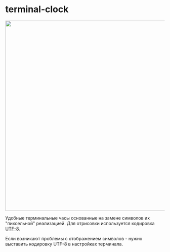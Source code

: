 # terminal-clock
<img src="https://github.com/wezochy/terminal-clock/blob/master/preview.gif" width="600">

Удобные терминальные часы основанные на замене символов их "пиксельной" реализацией.
Для отрисовки используется кодировка [UTF-8](https://www.w3schools.com/charsets/ref_utf_geometric.asp).

Если возникают проблемы с отображением символов - нужно выставить кодировку UTF-8 в настройках терминала.

